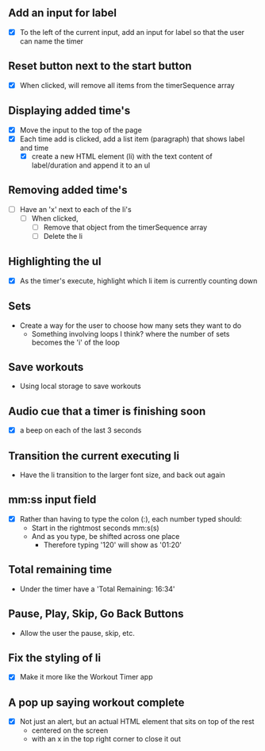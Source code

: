 ## Add an input for label
- [x] To the left of the current input, add an input for label so that the user can name the timer

## Reset button next to the start button
- [x] When clicked, will remove all items from the timerSequence array

## Displaying added time's
- [x] Move the input to the top of the page
- [x] Each time add is clicked, add a list item (paragraph) that shows label and time
    - [x] create a new HTML element (li) with the text content of label/duration and append it to an ul

## Removing added time's
- [ ] Have an 'x' next to each of the li's
    - [ ] When clicked,
        - [ ] Remove that object from the timerSequence array
        - [ ] Delete the li

## Highlighting the ul
- [x] As the timer's execute, highlight which li item is currently counting down

## Sets
- Create a way for the user to choose how many sets they want to do
    - Something involving loops I think? where the number of sets becomes the 'i' of the loop

## Save workouts
- Using local storage to save workouts

## Audio cue that a timer is finishing soon
- [x] a beep on each of the last 3 seconds

## Transition the current executing li
- Have the li transition to the larger font size, and back out again

## mm:ss input field
- [x] Rather than having to type the colon (:), each number typed should:
    - Start in the rightmost seconds mm:s(s)
    - And as you type, be shifted across one place
        - Therefore typing '120' will show as '01:20'

## Total remaining time
- Under the timer have a 'Total Remaining: 16:34'

## Pause, Play, Skip, Go Back Buttons
- Allow the user the pause, skip, etc.

## Fix the styling of li
- [x] Make it more like the Workout Timer app

## A pop up saying workout complete
- [x] Not just an alert, but an actual HTML element that sits on top of the rest
    - centered on the screen
    - with an x in the top right corner to close it out